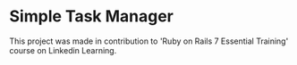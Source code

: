 # Simple Task Manager 

This project was made in contribution to 'Ruby on Rails 7 Essential Training' course on Linkedin Learning. 
